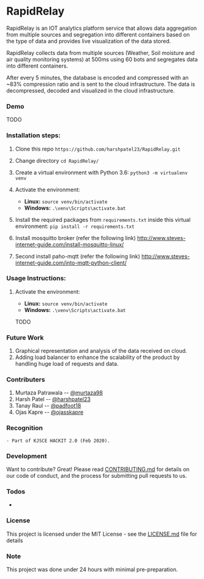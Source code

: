 # RapidRelay

RapidRelay is an IOT analytics platform service that allows data aggregation from multiple sources and segregation into different containers based on the type of data and provides live visualization of the data stored.

RapidRelay collects data from multiple sources (Weather, Soil moisture and air quality monitoring systems) at 500ms using 60 bots and segregates data into different containers.

After every 5 minutes, the database is encoded and compressed with an ~83% compression ratio and is sent to the cloud infrastructure.
The data is decompressed, decoded and visualized in the cloud infrastructure.

### Demo
TODO

### Installation steps:

 1. Clone this repo
 `https://github.com/harshpatel23/RapidRelay.git`
 
 2. Change directory
 `cd RapidRelay/`

 3. Create a virtual environment with Python 3.6: 
 `python3 -m virtualenv venv`
 
 4. Activate the environment:
 	- **Linux:** `source venv/bin/activate`
	- **Windows:** `.\venv\Scripts\activate.bat`
		 
 5. Install the required packages from `requirements.txt` inside this virtual environment:
	 `pip install -r requirements.txt`

 6. Install mosquitto broker (refer the following link)
http://www.steves-internet-guide.com/install-mosquitto-linux/

 7. Second install paho-mqtt (refer the following link)
http://www.steves-internet-guide.com/into-mqtt-python-client/
 
    
### Usage Instructions:
 1. Activate the environment:
 	- **Linux:** `source venv/bin/activate`
	- **Windows:** `.\venv\Scripts\activate.bat`
	
    TODO

### Future Work

1. Graphical representation and analysis of the data received on cloud.
2. Adding load balancer to enhance the scalability of the product by handling huge load of requests and data.

### Contributers

1. Murtaza Patrawala -- [@murtaza98](https://github.com/murtaza98)
2. Harsh Patel -- [@harshpatel23](https://github.com/harshpatel23)
3. Tanay Raul -- [@padfoot18](https://github.com/padfoot18)
4. Ojas Kapre -- [@ojasskapre](http://github.com/ojasskapre)

### Recognition
    - Part of KJSCE HACKIT 2.0 (Feb 2020).

### Development

Want to contribute? Great!
Please read [CONTRIBUTING.md](https://github.com/murtaza98/VirtualProctor/CONTRIBUTING.md) for details on our code of conduct, and the process for submitting pull requests to us.

### Todos

 - 

### License
This project is licensed under the MIT License - see the [LICENSE.md](https://github.com/murtaza98/VirtualProctor/LICENSE.md) file for details

### Note 
This project was done under 24 hours with minimal pre-preparation.

